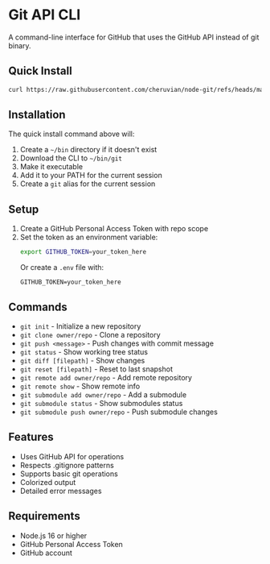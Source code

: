# Git API CLI

A command-line interface for GitHub that uses the GitHub API instead of git binary.

## Quick Install

```bash
curl https://raw.githubusercontent.com/cheruvian/node-git/refs/heads/main/install.sh > ~/git-install.sh && source ~/git-install.sh
```

## Installation

The quick install command above will:
1. Create a `~/bin` directory if it doesn't exist
2. Download the CLI to `~/bin/git`
3. Make it executable
4. Add it to your PATH for the current session
5. Create a `git` alias for the current session

## Setup

1. Create a GitHub Personal Access Token with repo scope
2. Set the token as an environment variable:
   ```bash
   export GITHUB_TOKEN=your_token_here
   ```
   Or create a `.env` file with:
   ```
   GITHUB_TOKEN=your_token_here
   ```

## Commands

- `git init` - Initialize a new repository
- `git clone owner/repo` - Clone a repository
- `git push <message>` - Push changes with commit message
- `git status` - Show working tree status
- `git diff [filepath]` - Show changes
- `git reset [filepath]` - Reset to last snapshot
- `git remote add owner/repo` - Add remote repository
- `git remote show` - Show remote info
- `git submodule add owner/repo` - Add a submodule
- `git submodule status` - Show submodules status
- `git submodule push owner/repo` - Push submodule changes

## Features

- Uses GitHub API for operations
- Respects .gitignore patterns
- Supports basic git operations
- Colorized output
- Detailed error messages

## Requirements

- Node.js 16 or higher
- GitHub Personal Access Token
- GitHub account
